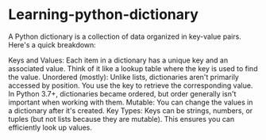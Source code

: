 # Learning-python-dictionary
A Python dictionary is a collection of data organized in key-value pairs.  Here's a quick breakdown:

Keys and Values: Each item in a dictionary has a unique key and an associated value. Think of it like a lookup table where the key is used to find the value.
Unordered (mostly): Unlike lists, dictionaries aren't primarily accessed by position. You use the key to retrieve the corresponding value. In Python 3.7+, dictionaries became ordered, but order generally isn't important when working with them.
Mutable: You can change the values in a dictionary after it's created.
Key Types: Keys can be strings, numbers, or tuples (but not lists because they are mutable). This ensures you can efficiently look up values.
